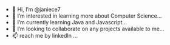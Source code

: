 - 👋 Hi, I’m @janiece7
- 👀 I’m interested in learning more about Computer Science...
- 🌱 I’m currently learning Java and Javascript...
- 💞️ I’m looking to collaborate on any projects available to me...
- 📫  reach me by linkedIn ...

<!---
janiece7/janiece7 is a ✨ special ✨ repository because its `README.md` (this file) appears on your GitHub profile.
You can click the Preview link to take a look at your changes.
--->
